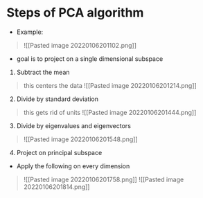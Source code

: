 # Steps of PCA algorithm
- Example:
>![[Pasted image 20220106201102.png]]
- goal is to project on a single dimensional subspace
1. Subtract the mean
>this centers the data ![[Pasted image 20220106201214.png]]
2. Divide by standard deviation
>this gets rid of units ![[Pasted image 20220106201444.png]]
3. Divide by eigenvalues and eigenvectors
>![[Pasted image 20220106201548.png]]
4. Project on principal subspace
- Apply the following on every dimension
>![[Pasted image 20220106201758.png]]
>![[Pasted image 20220106201814.png]]